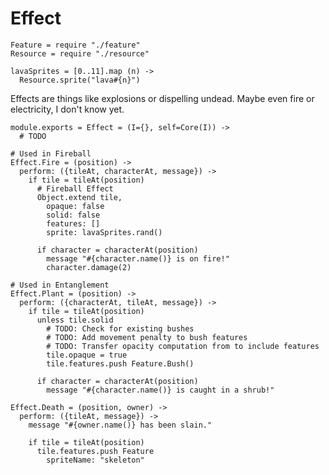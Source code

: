 Effect
======

    Feature = require "./feature"
    Resource = require "./resource"

    lavaSprites = [0..11].map (n) ->
      Resource.sprite("lava#{n}")

Effects are things like explosions or dispelling undead. Maybe even fire or
electricity, I don't know yet.

    module.exports = Effect = (I={}, self=Core(I)) ->
      # TODO

    # Used in Fireball
    Effect.Fire = (position) ->
      perform: ({tileAt, characterAt, message}) ->
        if tile = tileAt(position)
          # Fireball Effect
          Object.extend tile,
            opaque: false
            solid: false
            features: []
            sprite: lavaSprites.rand()

          if character = characterAt(position)
            message "#{character.name()} is on fire!"
            character.damage(2)

    # Used in Entanglement
    Effect.Plant = (position) ->
      perform: ({characterAt, tileAt, message}) ->
        if tile = tileAt(position)
          unless tile.solid
            # TODO: Check for existing bushes
            # TODO: Add movement penalty to bush features
            # TODO: Transfer opacity computation from to include features
            tile.opaque = true
            tile.features.push Feature.Bush()

          if character = characterAt(position)
            message "#{character.name()} is caught in a shrub!"

    Effect.Death = (position, owner) ->
      perform: ({tileAt, message}) ->
        message "#{owner.name()} has been slain."

        if tile = tileAt(position)
          tile.features.push Feature
            spriteName: "skeleton"
